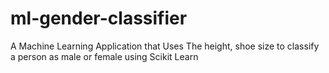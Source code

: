 # ml-gender-classifier

A Machine Learning Application that Uses The height, shoe size to classify a person as male or female using Scikit Learn
